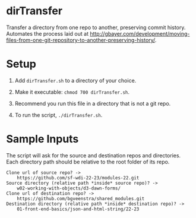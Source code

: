 # dirTransfer

Transfer a directory  from one  repo to another, preserving commit history. Automates the process laid out at http://gbayer.com/development/moving-files-from-one-git-repository-to-another-preserving-history/.

# Setup

1. Add `dirTransfer.sh` to a directory of your choice.

1. Make it executable: `chmod 700 dirTransfer.sh`.

1. Recommend you run this file in a directory that is not a git repo. 

1. To run the script, `./dirTransfer.sh`.

# Sample Inputs

The script will ask for the source and destination repos and directories. Each directory path should be relative to the root folder of its repo. 

```
Clone url of source repo? -> 
    https://github.com/sf-wdi-22-23/modules-22.git
Source directory (relative path *inside* source repo)? -> 
    w02-working-with-objects/d3-dawn-forms/
Clone url of destination repo? -> 
    https://github.com/bgveenstra/shared_modules.git
Destination directory (relative path *inside* destination repo)? -> 
    01-front-end-basics/json-and-html-string/22-23
```
